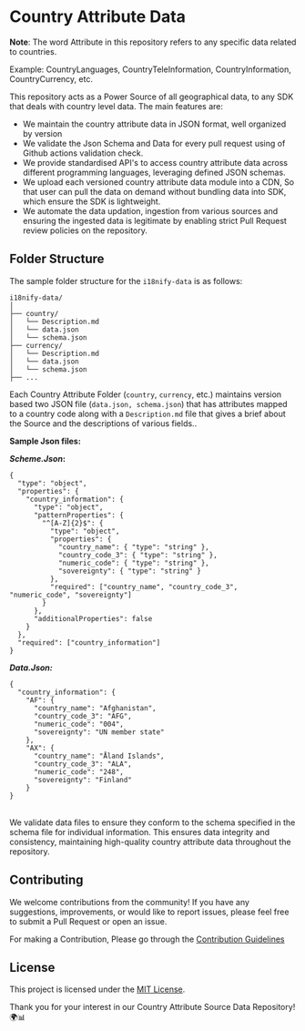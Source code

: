 # Country Attribute Data

**Note**: The word Attribute in this repository refers to any specific data related to countries. 

Example: CountryLanguages, CountryTeleInformation, CountryInformation, CountryCurrency, etc.

This repository acts as a Power Source of all geographical data, to any SDK that deals with country level data. The main features are:
- We maintain the country attribute data in JSON format, well organized by version
- We validate the Json Schema and Data for every pull request using of Github actions validation check.
- We provide standardised API's to access country attribute data across different programming languages, leveraging defined JSON schemas.
- We upload each versioned country attribute data module into a CDN, So that user can pull the data on demand without bundling data into SDK, which ensure the SDK is lightweight.
- We automate the data updation, ingestion from various sources and ensuring the ingested data is legitimate by enabling strict Pull Request review policies on the repository.

## Folder Structure

The sample folder structure for the `i18nify-data` is as follows:
```
i18nify-data/
│
├── country/
│   └── Description.md
│   └── data.json
│   └── schema.json
├── currency/
│   └── Description.md
│   └── data.json
│   └── schema.json
├── ...
```

Each Country Attribute Folder (`country`, `currency`, etc.) maintains version based two JSON file (`data.json, schema.json`) that has attributes mapped to a country code along with a `Description.md` file that gives a brief about the Source and the descriptions of various fields..


**Sample Json files:**

**_Scheme.Json_:**
```
{
  "type": "object",
  "properties": {
    "country_information": {
      "type": "object",
      "patternProperties": {
        "^[A-Z]{2}$": {
          "type": "object",
          "properties": {
            "country_name": { "type": "string" },
            "country_code_3": { "type": "string" },
            "numeric_code": { "type": "string" },
            "sovereignty": { "type": "string" }
          },
          "required": ["country_name", "country_code_3", "numeric_code", "sovereignty"]
        }
      },
      "additionalProperties": false
    }
  },
  "required": ["country_information"]
}
```

**_Data.Json:_**
```
{
  "country_information": {
    "AF": {
      "country_name": "Afghanistan",
      "country_code_3": "AFG",
      "numeric_code": "004",
      "sovereignty": "UN member state"
    },
    "AX": {
      "country_name": "Åland Islands",
      "country_code_3": "ALA",
      "numeric_code": "248",
      "sovereignty": "Finland"
    }
}
```

<br>
We validate data files to ensure they conform to the schema specified in the schema file for individual information. This ensures data integrity and consistency, maintaining high-quality country attribute data throughout the repository.

## Contributing

We welcome contributions from the community! If you have any suggestions, improvements, or would like to report issues, please feel free to submit a Pull Request or open an issue.


For making a Contribution, Please go through the [Contribution Guidelines](contribution-guidelines.md)

## License

This project is licensed under the [MIT License](LICENSE).

Thank you for your interest in our Country Attribute Source Data Repository! 🌍📊
